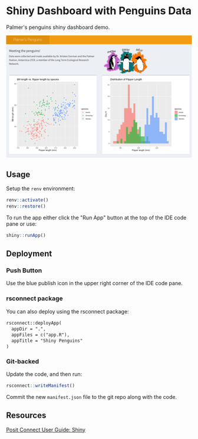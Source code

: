 # Shiny Dashboard with Penguins Data

Palmer's penguins shiny dashboard demo.

![screenshot](./imgs/app-screenshot.png)


## Usage

Setup the `renv` environment:

```r
renv::activate()
renv::restore()
```

To run the app either click the "Run App" button at the top of the IDE code pane or use:

```r
shiny::runApp()
```

## Deployment

### Push Button

Use the blue publish icon in the upper right corner of the IDE code pane.

### rsconnect package

You can also deploy using the rsconnect package:

```
rsconnect::deployApp(
  appDir = ".",
  appFiles = c("app.R"),
  appTitle = "Shiny Penguins"
)
```

### Git-backed

Update the code, and then run:

```r
rsconnect::writeManifest()
```

Commit the new `manifest.json` file to the git repo along with the code.

## Resources

[Posit Connect User Guide: Shiny](https://docs.posit.co/connect/user/shiny/)
